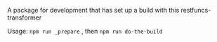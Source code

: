 A package for development that has set up a build with this restfuncs-transformer

Usage: `npm run _prepare` , then `npm run do-the-build` 